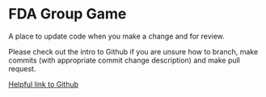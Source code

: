 # FDA Group Game
A place to update code when you make a change and for review.

Please check out the intro to Github if you are unsure how to branch, make commits (with appropriate commit change description) and make pull request.

[Helpful link to Github](https://guides.github.com/activities/hello-world/)
